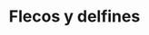 ---
title: Flecos y delfines
date: 
draft: false

# descripcion
description : Aro de plata colgante flecos y delfines

materials: Plata 925

color: Plateado

dimensions: 5cm

code: 01-01-0040

type: "Aros"

categories: []

# Images
# first image will be shown in the product page
images:
  # - image: "images/path_to_image"
  # La ubicacion de las imagenes es imagenes/Aros/Aros.Colgantes/01-01-0040-flecos-y-delfines
  - image: "./images/aros/colgantes/01-01-0040-flecos-y-delfines_a.jpeg"
  - image: "./images/aros/colgantes/01-01-0040-flecos-y-delfines_b.jpeg"
---